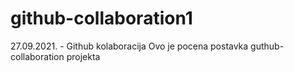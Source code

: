 # github-collaboration1
27.09.2021. - Github kolaboracija
Ovo je pocena postavka guthub-collaboration projekta
